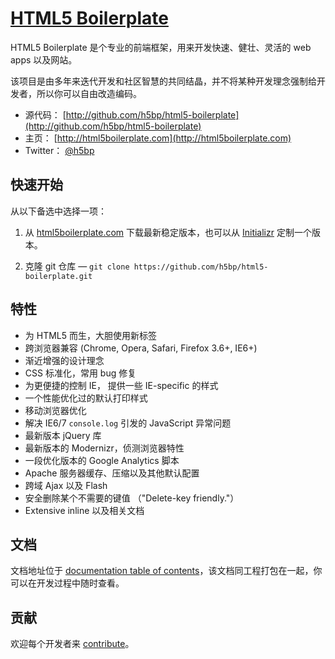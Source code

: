 # [HTML5 Boilerplate](http://html5boilerplate.com)

HTML5 Boilerplate 是个专业的前端框架，用来开发快速、健壮、灵活的 web apps 以及网站。

该项目是由多年来迭代开发和社区智慧的共同结晶，并不将某种开发理念强制给开发者，所以你可以自由改造编码。

* 源代码： [http://github.com/h5bp/html5-boilerplate](http://github.com/h5bp/html5-boilerplate)
* 主页： [http://html5boilerplate.com](http://html5boilerplate.com)
* Twitter： [@h5bp](http://twitter.com/h5bp)


## 快速开始

从以下备选中选择一项：

1. 从 [html5boilerplate.com](http://html5boilerplate.com/) 下载最新稳定版本，也可以从 [Initializr](http://www.initializr.com) 定制一个版本。
   
2. 克隆 git 仓库 — `git clone
   https://github.com/h5bp/html5-boilerplate.git`


## 特性

* 为 HTML5 而生，大胆使用新标签
* 跨浏览器兼容 (Chrome, Opera, Safari, Firefox 3.6+, IE6+)
* 渐近增强的设计理念
* CSS 标准化，常用 bug 修复
* 为更便捷的控制 IE， 提供一些 IE-specific 的样式
* 一个性能优化过的默认打印样式
* 移动浏览器优化
* 解决 IE6/7 `console.log` 引发的 JavaScript 异常问题
* 最新版本 jQuery 库
* 最新版本的 Modernizr，侦测浏览器特性
* 一段优化版本的 Google Analytics 脚本
* Apache 服务器缓存、压缩以及其他默认配置
* 跨域 Ajax 以及 Flash
* 安全删除某个不需要的键值 （"Delete-key friendly."）
* Extensive inline 以及相关文档


## 文档

文档地址位于 [documentation table of contents](/h5bp/html5-boilerplate/blob/master/doc/README.md)，该文档同工程打包在一起，你可以在开发过程中随时查看。


## 贡献

欢迎每个开发者来 [contribute](/h5bp/html5-boilerplate/blob/master/doc/contribute.md)。
